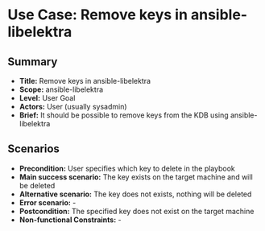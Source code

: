 # Use Case: Remove keys in ansible-libelektra

## Summary

- **Title:** Remove keys in ansible-libelektra
- **Scope:** ansible-libelektra
- **Level:** User Goal
- **Actors:** User (usually sysadmin)
- **Brief:** It should be possible to remove keys from the KDB using ansible-libelektra

## Scenarios

- **Precondition:** User specifies which key to delete in the playbook
- **Main success scenario:** The key exists on the target machine and will be deleted
- **Alternative scenario:** The key does not exists, nothing will be deleted
- **Error scenario:** -
- **Postcondition:** The specified key does not exist on the target machine
- **Non-functional Constraints:** -
